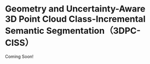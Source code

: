 # Geometry and Uncertainty-Aware 3D Point Cloud Class-Incremental Semantic Segmentation（3DPC-CISS）
Coming Soon!
